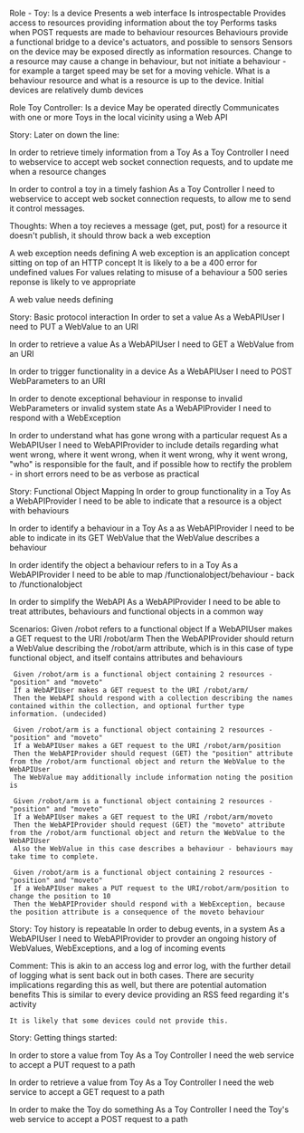 Role - Toy:
  Is a device
  Presents a web interface
  Is introspectable
  Provides access to resources providing information about the toy
  Performs tasks when POST requests are made to behaviour resources
  Behaviours provide a functional bridge to a device's actuators, and possible to sensors
  Sensors on the device may be exposed directly as information resources.
  Change to a resource may cause a change in behaviour, but not initiate a behaviour - for example a target speed may be set for a moving vehicle.
  What is a behaviour resource and what is a resource is up to the device.
  Initial devices are relatively dumb devices

Role Toy Controller:
  Is a device
  May be operated directly
  Communicates with one or more Toys in the local vicinity using a Web API

Story: Later on down the line:

  In order to retrieve timely information from a Toy
  As a Toy Controller
  I need to webservice to accept web socket connection requests, and to update me when a resource changes

  In order to control a toy in a timely fashion
  As a Toy Controller
  I need to webservice to accept web socket connection requests, to allow me to send it control messages.

Thoughts:
  When a toy recieves a message (get, put, post) for a resource it doesn't publish, it should throw back a web exception

  A web exception needs defining
    A web exception is an application concept sitting on top of an HTTP concept
    It is likely to a be a 400 error for undefined values
    For values relating to misuse of a behaviour a 500 series reponse is likely to ve appropriate

  A web value needs defining

Story: Basic protocol interaction
  In order to set a value
  As a WebAPIUser
  I need to PUT a WebValue to an URI

  In order to retrieve a value
  As a WebAPIUser
  I need to GET a WebValue from an URI

  In order to trigger functionality in a device
  As a WebAPIUser
  I need to POST WebParameters to an URI

  In order to denote exceptional behaviour in response to invalid WebParameters or invalid system state
  As a WebAPIProvider
  I need to respond with a WebException
  
  In order to understand what has gone wrong with a particular request
  As a WebAPIUser
  I need to WebAPIProvider to include details regarding what went wrong, where it went wrong, when it went wrong, why it went wrong, "who" is responsible for the fault, and if possible how to rectify the problem - in short errors need to be as verbose as practical

Story: Functional Object Mapping
  In order to group functionality in a Toy
  As a WebAPIProvider
  I need to be able to indicate that a resource is a object with behaviours

  In order to identify a behaviour in a Toy
  As a as WebAPIProvider
  I need to be able to indicate in its GET WebValue that the WebValue describes a behaviour

  In order identify the object a behaviour refers to in a Toy
  As a WebAPIProvider
  I need to be able to map /functionalobject/behaviour - back to /functionalobject

  In order to simplify the WebAPI
  As a WebAPIProvider
  I need to be able to treat attributes, behaviours and functional objects in a common way

  Scenarios:
     Given /robot refers to a functional object
     If a WebAPIUser makes a GET request to the URI /robot/arm
     Then the WebAPIProvider should return a WebValue describing the /robot/arm attribute, which is in this case of type functional object, and itself contains attributes and behaviours

     Given /robot/arm is a functional object containing 2 resources - "position" and "moveto"
     If a WebAPIUser makes a GET request to the URI /robot/arm/
     Then the WebAPI should respond with a collection describing the names contained within the collection, and optional further type information. (undecided)

     Given /robot/arm is a functional object containing 2 resources - "position" and "moveto"
     If a WebAPIUser makes a GET request to the URI /robot/arm/position
     Then the WebAPIProvider should request (GET) the "position" attribute from the /robot/arm functional object and return the WebValue to the WebAPIUser
     The WebValue may additionally include information noting the position is 

     Given /robot/arm is a functional object containing 2 resources - "position" and "moveto"
     If a WebAPIUser makes a GET request to the URI /robot/arm/moveto
     Then the WebAPIProvider should request (GET) the "moveto" attribute from the /robot/arm functional object and return the WebValue to the WebAPIUser
     Also the WebValue in this case describes a behaviour - behaviours may take time to complete.

     Given /robot/arm is a functional object containing 2 resources - "position" and "moveto"
     If a WebAPIUser makes a PUT request to the URI/robot/arm/position to change the position to 10
     Then the WebAPIProvider should respond with a WebException, because the position attribute is a consequence of the moveto behaviour

Story: Toy history is repeatable
  In order to debug events, in a system
  As a WebAPIUser
  I need to WebAPIProvider to provder an ongoing history of WebValues, WebExceptions, and a log of incoming events

  Comment: This is akin to an access log and error log, with the further detail of logging what is sent back out in both cases.
    There are security implications regarding this as well, but there are potential automation benefits
    This is similar to every device providing an RSS feed regarding it's activity
    
    It is likely that some devices could not provide this.

Story: Getting things started:

  In order to store a value from Toy
  As a Toy Controller
  I need the web service to accept a PUT request to a path

  In order to retrieve a value from Toy
  As a Toy Controller
  I need the web service to accept a GET request to a path

  In order to make the Toy do something
  As a Toy Controller
  I need the Toy's web service to accept a POST request to a path

